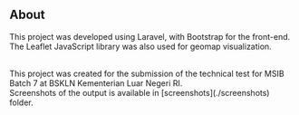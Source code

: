 ## About

This project was developed using Laravel, with Bootstrap for the front-end. The Leaflet JavaScript library was also used for geomap visualization.

<br>
This project was created for the submission of the technical test for MSIB Batch 7 at BSKLN Kementerian Luar Negeri RI.

<br>
Screenshots of the output is available in [screenshots](./screenshots) folder.